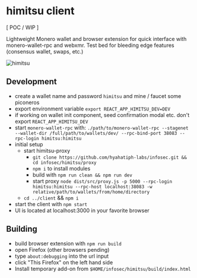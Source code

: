 # himitsu client

[ POC / WIP ]

Lightweight Monero wallet and browser extension for quick interface with
monero-wallet-rpc and webxmr. 
Test bed for bleeding edge features (consensus wallet, swaps, etc.)

![himitsu](https://user-images.githubusercontent.com/13033037/154781827-1f57b602-f18b-4173-ab94-fd62b92cbfe0.png)

## Development

* create a wallet name and password `himitsu` and mine / faucet some piconeros
* export environment variable `export REACT_APP_HIMITSU_DEV=DEV`
* if working on wallet init component, seed confirmation modal etc. don't export `REACT_APP_HIMITSU_DEV`
* start `monero-wallet-rpc` with: `./path/to/monero-wallet-rpc --stagenet --wallet-dir /full/path/to/wallets/dev/ --rpc-bind-port 38083 --rpc-login himitsu:himitsu`
* initial setup
    * start himitsu-proxy
        * `git clone https://github.com/hyahatiph-labs/infosec.git && cd infosec/himitsu/proxy`
        * `npm i` to install modules 
        * build with `npm run clean && npm run dev`
        * start proxy `node dist/src/proxy.js -p 5000 --rpc-login himitsu:himitsu --rpc-host localhost:38083 -w relative/path/to/wallets/from/home/directory`
    * `cd ../client` && `npm i`
* start the client with `npm start`
* UI is located at localhost:3000 in your favorite browser

## Building

* build browser extension with `npm run build`
* open Firefox (other browsers pending)
* type `about:debugging` into the url input
* click "This Firefox" on the left hand side
* Install temporary add-on from `$HOME/infosec/himitsu/build/index.html`
